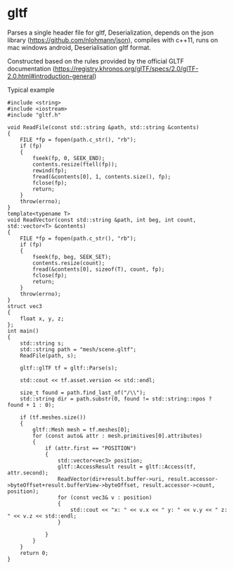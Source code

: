 # gltf
Parses a single header file for gltf, Deserialization, depends on the json library (https://github.com/nlohmann/json), compiles with c++11, runs on mac windows android, Deserialisation gltf format.

Constructed based on the rules provided by the official GLTF documentation (https://registry.khronos.org/glTF/specs/2.0/glTF-2.0.html#introduction-general)

Typical example
```
#include <string>
#include <iostream>
#include "gltf.h"

void ReadFile(const std::string &path, std::string &contents)
{
	FILE *fp = fopen(path.c_str(), "rb");
	if (fp)
	{
		fseek(fp, 0, SEEK_END);
		contents.resize(ftell(fp));
		rewind(fp);
		fread(&contents[0], 1, contents.size(), fp);
		fclose(fp);
		return;
	}
	throw(errno);
}
template<typename T>
void ReadVector(const std::string &path, int beg, int count, std::vector<T> &contents)
{
	FILE *fp = fopen(path.c_str(), "rb");
	if (fp)
	{
		fseek(fp, beg, SEEK_SET);
		contents.resize(count);
		fread(&contents[0], sizeof(T), count, fp);
		fclose(fp);
		return;
	}
	throw(errno);
}
struct vec3
{
    float x, y, z;
};
int main()
{
    std::string s;
    std::string path = "mesh/scene.gltf";
    ReadFile(path, s);
    
    gltf::glTF tf = gltf::Parse(s);

    std::cout << tf.asset.version << std::endl;
    
    size_t found = path.find_last_of("/\\");
    std::string dir = path.substr(0, found != std::string::npos ? found + 1 : 0);

    if (tf.meshes.size())
    {
        gltf::Mesh mesh = tf.meshes[0];
        for (const auto& attr : mesh.primitives[0].attributes)
        {
            if (attr.first == "POSITION")
            {
                std::vector<vec3> position;
                gltf::AccessResult result = gltf::Access(tf, attr.second);
                ReadVector(dir+result.buffer->uri, result.accessor->byteOffset+result.bufferView->byteOffset, result.accessor->count, position);
                for (const vec3& v : position)
                {
                    std::cout << "x: " << v.x << " y: " << v.y << " z: " << v.z << std::endl;
                }
                
            }
        }
    }
    return 0;
}
```
